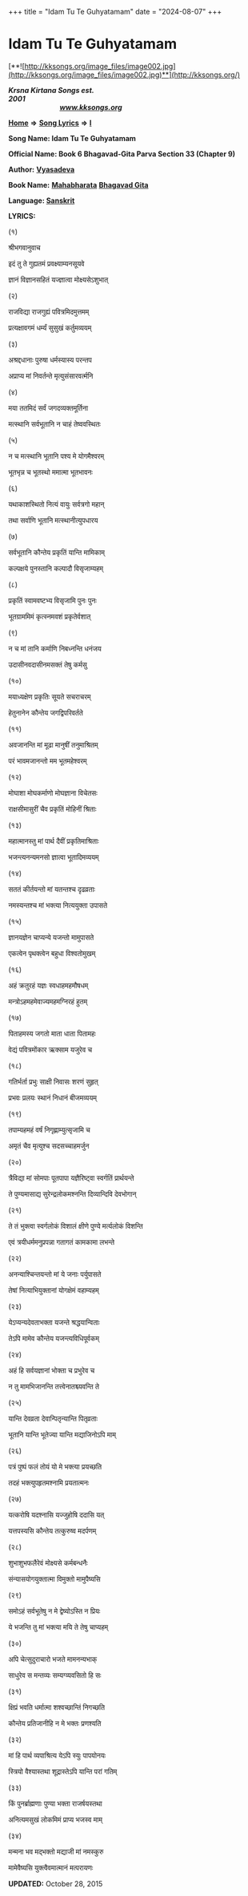 +++
title = "Idam Tu Te Guhyatamam"
date = "2024-08-07"
+++

# Idam Tu Te Guhyatamam
[**![http://kksongs.org/image_files/image002.jpg](http://kksongs.org/image_files/image002.jpg)**](http://kksongs.org/)

**_Krsna Kirtana Songs est. 2001_**                                                                                                                                                 **_www.kksongs.org_**

**[Home](http://kksongs.org/)** **⇒** **[Song Lyrics](http://kksongs.org/lyrics.html)** **⇒** **[I](http://kksongs.org/songs/song_i.html)**

**Song Name: Idam Tu Te Guhyatamam**

**Official Name: Book 6 Bhagavad-Gita Parva Section 33 (Chapter 9)**

**Author:** [**Vyasadeva**](http://kksongs.org/authors/list/vyasadeva.html)

**Book Name:** [**Mahabharata**](http://kksongs.org/authors/literature/mahabharata.html) [**Bhagavad Gita**](http://kksongs.org/authors/literature/bhagavad_gita)

**Language: [Sanskrit](http://kksongs.org/language/list/sanskrit.html)**

**LYRICS:**

(१)

श्रीभगवानुवाच

इदं तु ते गुह्यतमं प्रवक्ष्याम्यनसूयवे

ज्ञानं विज्ञानसहितं यज्ज्ञात्वा मोक्ष्यसेऽशुभात्

(२)

राजविद्या राजगुह्यं पवित्रमिदमुत्तमम्

प्रत्यक्षावगमं धर्म्यं सुसुखं कर्तुमव्ययम्

(३)

अश्रद्दधानाः पुरुषा धर्मस्यास्य परन्तप

अप्राप्य मां निवर्तन्ते मृत्युसंसारवर्त्मनि

(४)

मया ततमिदं सर्वं जगदव्यक्तमूर्तिना

मत्स्थानि सर्वभूतानि न चाहं तेष्ववस्थितः

(५)

न च मत्स्थानि भूतानि पश्य मे योगमैश्वरम्

भूतभृन्न च भूतस्थो ममात्मा भूतभावनः

(६)

यथाकाशस्थितो नित्यं वायुः सर्वत्रगो महान्

तथा सर्वाणि भूतानि मत्स्थानीत्युपधारय

(७)

सर्वभूतानि कौन्तेय प्रकृतिं यान्ति मामिकाम्

कल्पक्षये पुनस्तानि कल्पादौ विसृजाम्यहम्

(८)

प्रकृतिं स्वामवष्टभ्य विसृजामि पुनः पुनः

भूतग्राममिमं कृत्स्नमवशं प्रकृतेर्वशात्

(९)

न च मां तानि कर्माणि निबध्नन्ति धनंजय

उदासीनवदासीनमसक्तं तेषु कर्मसु

(१०)

मयाध्यक्षेण प्रकृतिः सूयते सचराचरम्

हेतुनानेन कौन्तेय जगद्विपरिवर्तते

(११)

अवजानन्ति मां मूढा मानुषीं तनुमाश्रितम्

परं भावमजानन्तो मम भूतमहेश्वरम्

(१२)

मोघाशा मोघकर्माणो मोघज्ञाना विचेतसः

राक्षसीमासुरीं चैव प्रकृतिं मोहिनीं श्रिताः

(१३)

महात्मानस्तु मां पार्थ दैवीं प्रकृतिमाश्रिताः

भजन्त्यनन्यमनसो ज्ञात्वा भूतादिमव्ययम्

(१४)

सततं कीर्तयन्तो मां यतन्तश्च दृढव्रताः

नमस्यन्तश्च मां भक्त्या नित्ययुक्ता उपासते

(१५)

ज्ञानयज्ञेन चाप्यन्ये यजन्तो मामुपासते

एकत्वेन पृथक्त्वेन बहुधा विश्वतोमुखम्

(१६)

अहं क्रतुरहं यज्ञः स्वधाहमहमौषधम्

मन्त्रोऽहमहमेवाज्यमहमग्निरहं हुतम्

(१७)

पिताहमस्य जगतो माता धाता पितामहः

वेद्यं पवित्रमोंकार ऋक्साम यजुरेव च

(१८)

गतिर्भर्ता प्रभुः साक्षी निवासः शरणं सुहृत्

प्रभवः प्रलयः स्थानं निधानं बीजमव्ययम्

(१९)

तपाम्यहमहं वर्षं निगृह्णाम्युत्सृजामि च

अमृतं चैव मृत्युश्च सदसच्चाहमर्जुन

(२०)

त्रैविद्या मां सोमपाः पूतपापा यज्ञैरिष्ट्वा स्वर्गतिं प्रार्थयन्ते

ते पुण्यमासाद्य सुरेन्द्रलोकमश्नन्ति दिव्यान्दिवि देवभोगान्

(२१)

ते तं भुक्त्वा स्वर्गलोकं विशालं क्षीणे पुण्ये मर्त्यलोकं विशन्ति

एवं त्रयीधर्ममनुप्रपन्ना गतागतं कामकामा लभन्ते

(२२)

अनन्याश्चिन्तयन्तो मां ये जनाः पर्युपासते

तेषां नित्याभियुक्तानां योगक्षेमं वहाम्यहम्

(२३)

येऽप्यन्यदेवताभक्ता यजन्ते श्रद्धयान्विताः

तेऽपि मामेव कौन्तेय यजन्त्यविधिपूर्वकम्

(२४)

अहं हि सर्वयज्ञानां भोक्ता च प्रभुरेव च

न तु मामभिजानन्ति तत्त्वेनातश्च्यवन्ति ते

(२५)

यान्ति देवव्रता देवान्पितृन्यान्ति पितृव्रताः

भूतानि यान्ति भूतेज्या यान्ति मद्याजिनोऽपि माम्

(२६)

पत्रं पुष्पं फलं तोयं यो मे भक्त्या प्रयच्छति

तदहं भक्त्युपहृतमश्नामि प्रयतात्मनः

(२७)

यत्करोषि यदश्नासि यज्जुहोषि ददासि यत्

यत्तपस्यसि कौन्तेय तत्कुरुष्व मदर्पणम्

(२८)

शुभाशुभफलैरेवं मोक्ष्यसे कर्मबन्धनैः

संन्यासयोगयुक्तात्मा विमुक्तो मामुपैष्यसि

(२९)

समोऽहं सर्वभूतेषु न मे द्वेष्योऽस्ति न प्रियः

ये भजन्ति तु मां भक्त्या मयि ते तेषु चाप्यहम्

(३०)

अपि चेत्सुदुराचारो भजते मामनन्यभाक्

साधुरेव स मन्तव्यः सम्यग्व्यवसितो हि सः

(३१)

क्षिप्रं भवति धर्मात्मा शश्वच्छान्तिं निगच्छति

कौन्तेय प्रतिजानीहि न मे भक्तः प्रणश्यति

(३२)

मां हि पार्थ व्यपाश्रित्य येऽपि स्युः पापयोनयः

स्त्रियो वैश्यास्तथा शूद्रास्तेऽपि यान्ति परां गतिम्

(३३)

किं पुनर्ब्राह्मणाः पुण्या भक्ता राजर्षयस्तथा

अनित्यमसुखं लोकमिमं प्राप्य भजस्व माम्

(३४)

मन्मना भव मद्भक्तो मद्याजी मां नमस्कुरु

मामेवैष्यसि युक्त्वैवमात्मानं मत्परायणः

**UPDATED:** October 28, 2015
